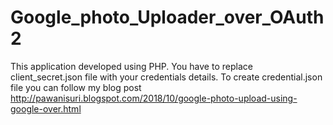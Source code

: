 # Google_photo_Uploader_over_OAuth2

This application developed using PHP.
You have to replace client_secret.json file with your credentials details.
To create credential.json file you can follow my blog post
http://pawanisuri.blogspot.com/2018/10/google-photo-upload-using-google-over.html

